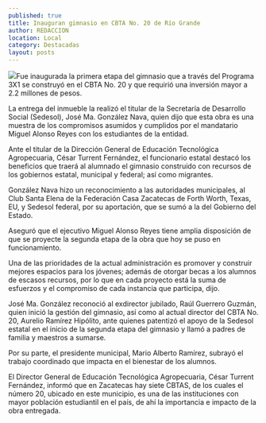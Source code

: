 ```yaml
---
published: true
title: Inauguran gimnasio en CBTA No. 20 de Río Grande
author: REDACCION
location: Local
category: Destacadas
layout: posts
---
```


![](http://i.imgur.com/Pdq7nQim.jpg)Fue inaugurada la primera etapa del gimnasio que a través del Programa 3X1 se construyó en el CBTA No. 20 y que requirió una inversión mayor a 2.2 millones de pesos.
 
La entrega del inmueble la realizó el titular de la Secretaría de Desarrollo Social (Sedesol), José Ma. González Nava, quien dijo que esta obra es una muestra de los compromisos asumidos y cumplidos por el mandatario Miguel Alonso Reyes con los estudiantes de la entidad.
 
Ante el titular de la Dirección General de Educación Tecnológica Agropecuaria, César Turrent Fernández, el funcionario estatal destacó los beneficios que traerá al alumnado el gimnasio construido con recursos de los gobiernos estatal, municipal y federal; así como migrantes.
 
González Nava hizo un reconocimiento a las autoridades municipales, al Club Santa Elena de la Federación Casa Zacatecas de Forth Worth, Texas, EU, y Sedesol federal, por su aportación, que se sumó a la del Gobierno del Estado.
 
Aseguró que el ejecutivo Miguel Alonso Reyes tiene amplia disposición de que se proyecte la segunda etapa de la obra que hoy se puso en funcionamiento.
 
Una de las prioridades de la actual administración es promover y construir mejores espacios para los jóvenes; además de otorgar becas a los alumnos de escasos recursos, por lo que en cada proyecto está la suma de esfuerzos y el compromiso de cada instancia que participa, dijo.
 
José Ma. González reconoció al exdirector jubilado, Raúl Guerrero Guzmán, quien inició la gestión del gimnasio, así como al actual director del CBTA No. 20, Aurelio Ramírez Hipólito, ante quienes patentizó el apoyo de la Sedesol estatal en el inicio de la segunda etapa del gimnasio y llamó a padres de familia y maestros a sumarse.
 
Por su parte, el presidente municipal, Mario Alberto Ramírez, subrayó el trabajo coordinado que impacta en el bienestar de los alumnos.
 
El Director General de Educación Tecnológica Agropecuaria, César Turrent Fernández, informó que en Zacatecas hay siete CBTAS, de los cuales el número 20, ubicado en este municipio, es una de las instituciones con mayor población estudiantil en el país, de ahí la importancia e impacto de la obra entregada.
